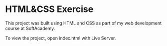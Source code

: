 # HTML&CSS Exercise 

This project was built using HTML and CSS as part of my web development course at SoftAcademy.

To view the project, open index.html with Live Server.
